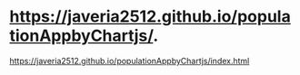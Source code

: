 # https://javeria2512.github.io/populationAppbyChartjs/.
https://javeria2512.github.io/populationAppbyChartjs/index.html
